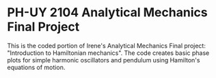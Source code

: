 # PH-UY 2104 Analytical Mechanics Final Project 

This is the coded portion of Irene's Analytical Mechanics Final project: "Introduction to Hamiltonian mechanics". The code creates basic phase plots for simple harmonic oscillators and pendulum using Hamilton's equations of motion.
